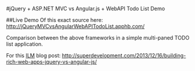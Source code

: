 #jQuery + ASP.NET MVC vs Angular.js + WebAPI Todo List Demo

##Live Demo
Of this exact source here: http://jQueryMVCvsAngularWebAPITodoList.apphb.com/

Comparison between the above frameworks in a simple multi-paned TODO list application.

For this  [ILM](http://ilmservice.com/) blog post:
http://superdevelopment.com/2013/12/16/building-rich-web-apps-jquery-vs-angular-js/
